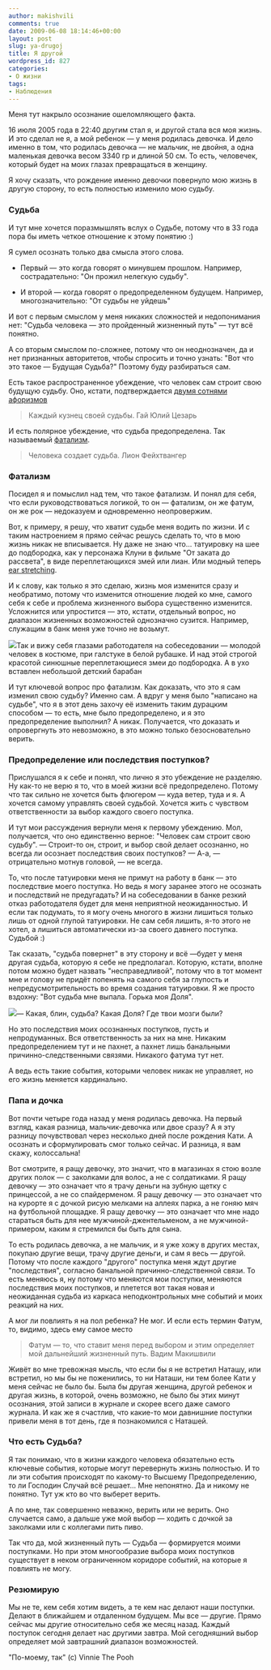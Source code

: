 ```yaml
---
author: makishvili
comments: true
date: 2009-06-08 18:14:46+00:00
layout: post
slug: ya-drugoj
title: Я другой
wordpress_id: 827
categories:
- О жизни
tags:
- Наблюдения
---
```


Меня тут накрыло осознание ошеломляющего факта.

16 июля 2005 года в 22:40 другим стал я, и другой стала вся моя жизнь. И это сделал не я, а мой ребенок — у меня родилась девочка. И дело именно в том, что родилась девочка — не мальчик, не двойня, а одна маленькая девочка весом 3340 гр и длиной 50 см. То есть, человечек, который будет на моих глазах превращаться в женщину.

Я хочу сказать, что рождение именно девочки повернуло мою жизнь в другую сторону, то есть полностью изменило мою судьбу.
<!-- more -->


### Судьба


И тут мне хочется поразмышлять вслух о Судьбе, потому что в 33 года пора бы иметь четкое отношение к этому понятию :)

Я сумел осознать только два смысла этого слова.


  * Первый — это когда говорят о минувшем прошлом. Например, сострадательно: "Он прожил нелегкую судьбу".

  * И второй — когда говорят о предопределенном будущем. Например, многозначительно: "От судьбы не уйдешь"


И вот с первым смыслом у меня никаких сложностей и недопонимания нет: "Судьба человека — это пройденный жизненный путь" — тут всё понятно.

А со вторым смыслом по-сложнее, потому  что он неоднозначен, да и нет признанных авторитетов, чтобы спросить и точно узнать: "Вот что это такое — Будущая Судьба?" Поэтому буду разбираться сам.

Есть такое распространенное убеждение, что человек сам строит свою будущую судьбу. Оно, кстати, подтверждается [двумя сотнями афоризмов](http://letter.com.ua/aphorism/sudba1.php)


> Каждый кузнец своей судьбы. Гай Юлий Цезарь


И есть полярное убеждение, что судьба предопределена. Так называемый [фатализм](http://ru.wikipedia.org/wiki/%D0%A4%D0%B0%D1%82%D0%B0%D0%BB%D0%B8%D0%B7%D0%BC).


> Человека создает судьба. Лион Фейхтвангер





### Фатализм


Посидел я и помыслил над тем, что такое фатализм. И понял для себя, что если руководствоваться логикой, то он — фатализм, он же фатум, он же рок — недоказуем и одновременно неопровержим.

Вот, к примеру, я решу, что хватит судьбе меня водить по жизни. И с таким настроением я прямо сейчас решусь сделать то, что в мою жизнь никак не вписывается. Ну даже не знаю что... татуировку на шее до подбородка, как у персонажа Клуни в фильме "От заката до рассвета", в виде переплетающихся змей или лиан. Или модный теперь [ear stretching](http://makishvili.com/2009/05/ear-stretching/).

И к слову, как только я это сделаю, жизнь моя изменится сразу и необратимо, потому что изменится отношение людей ко мне, самого себя к себе и проблема жизненного выбора существенно изменится. Усложнится или упростится — это, кстати, отдельный вопрос, но диапазон жизненных возможностей однозначно сузится. Например, служащим в банк меня уже точно не возьмут.


![](/pro/2009/05/ya-drugoy/cloony.jpg)Так и вижу себя глазами работодателя на собеседовании — молодой человек в костюме, при галстуке в белой рубашке. И над этой строгой красотой синюшные переплетающиеся  змеи до подбородка. А в ухо вставлен небольшой детский барабан



И тут ключевой вопрос про фатализм. Как доказать, что это я сам изменил свою судьбу? Именно сам. А вдруг у меня было "написано на судьбе", что я в этот день захочу её изменить таким дурацким способом — то есть, мне было предопределено, и я это предопределение выполнил? А никак. Получается, что доказать и опровергнуть это невозможно, в это можно только безосновательно верить.



### Предопределение или последствия поступков?


Прислушался я к себе и понял, что лично я это убеждение не разделяю. Ну как-то не верю я то, что в моей жизни всё предопределено. Потому что так сильно не хочется быть флюгером — куда ветер, туда и я. А хочется самому управлять своей судьбой. Хочется жить с чувством ответственности за выбор каждого своего поступка.

И тут мои рассуждения вернули меня к первому убеждению. Мол, получается, что оно единственно верное: "Человек сам строит свою судьбу".
— Строит-то он, строит, и выбор свой делает осознанно, но всегда ли осознает последствия своих поступков?
— А-а, — отрицательно мотнув головой, — не всегда.

То, что после татуировки меня не примут на работу в банк — это последствие моего поступка. Но ведь я могу заранее этого не осознать и последствий не предугадать? И на собеседовании в банке резкий отказ работодателя будет для меня неприятной неожиданностью. И если так подумать, то я могу очень  многого в жизни лишиться только лишь от одной глупой татуировки. Не сам себя лишить, я-то этого не хотел, а лишиться автоматически из-за своего давнего поступка. Судьбой :)

Так сказать, "судьба повернет" в эту сторону и всё —будет у меня другая судьба, которую я себе не предполагал. Которую, кстати, вполне потом можно будет назвать "несправедливой", потому что в тот момент мне и голову не придёт попенять на самого себя за глупость и непредусмотрительность во время создания татуировки. Я же просто вздохну: "Вот судьба мне выпала. Горька моя Доля".



![](/pro/2009/05/ya-drugoy/with-brain.jpg)— Какая, блин, судьба? Какая Доля? Где твои мозги были?



Но это последствия моих осознанных поступков, пусть и непродуманных. Вся ответственность за них на мне. Никаким предопределением тут и не пахнет, а пахнет лишь банальными причинно-следственными связями. Никакого фатума тут нет.

А ведь есть такие события, которыми человек никак не управляет, но его жизнь меняется кардинально.


### Папа и дочка


Вот почти четыре года назад у меня родилась девочка. На первый взгляд, какая разница, мальчик-девочка или двое сразу? А я эту разницу почувствовал через несколько дней после рождения Кати. А осознать и сформулировать смог только сейчас. И разница, я вам скажу, колоссальна!

Вот смотрите, я ращу девочку, это значит, что в магазинах я стою возле других полок — с заколками для волос, а не с солдатиками. Я ращу девочку — это означает что я трачу деньги на зубную щетку с принцессой, а не со спайдерменом. Я ращу девочку — это означает что на курорте я с дочкой рисую мелками на аллеях парка, а не гоняю мяч на футбольной площадке. Я ращу девочку  — это означает что мне надо стараться быть для нее мужчиной-джентельменом, а не мужчиной-примером, каким я стремился бы быть для сына.

То есть родилась девочка, а не мальчик, и я уже хожу в других местах, покупаю другие вещи, трачу другие деньги, и сам я весь — другой. Потому что после каждого "другого" поступка меня ждут другие "последствия", согласно банальной причинно-следственной связи. То есть меняюсь я, ну потому что меняются мои поступки, меняются последствия моих поступков, и плетется вот такая новая и неожиданная судьба из каркаса неподконтрольных мне событий и моих реакций на них.

А мог ли повлиять я на пол ребенка? Не мог. И если есть термин Фатум, то, видимо, здесь ему самое место


> Фатум  — то, что ставит меня перед выбором и этим определяет мой дальнейший жизненный путь. Вадим Макишвили



Живёт во мне тревожная мысль, что если бы я не встретил Наташу, или встретил, но мы бы не поженились, то ни Наташи, ни тем более Кати у меня сейчас не было бы. Была бы другая женщина, другой ребенок и другая жизнь, в которой, очень возможно, не было бы этих минут осознания, этой записи в журнале и скорее всего даже самого журнала. И как же я счастлив, что какие-то мои давнишние поступки привели меня в тот день, где я познакомился с Наташей.



### Что есть Судьба?


Я так понимаю, что в жизни каждого человека обязательно есть ключевые события, которые могут перевернуть жизнь полностью. И то ли эти события происходят по какому-то Высшему Предопределению, то ли Господин Случай всё решает...
Мне непонятно. Да и никому не понятно. Тут уж кто во что выберет верить.

А по мне, так совершенно неважно, верить или не верить. Оно случается само, а дальше уже мой выбор — ходить с дочкой за заколками или с коллегами пить пиво.

Так что да, мой жизненный путь — Судьба — формируется моими поступками. Но при этом многообразие выбора моих поступков существует в неком ограниченном коридоре событий, на которые я повлиять не могу.



### Резюмирую


Мы не те, кем себя хотим видеть, а те кем нас делают наши поступки. Делают в ближайшем и отдаленном будущем. Мы все — другие. Прямо сейчас мы другие относительно себя же месяц назад. Каждый поступок сегодня делает нас другими завтра. Мой сегодняшний выбор определяет мой завтрашний диапазон возможностей.

"По-моему, так" (с) Vinnie The Pooh
